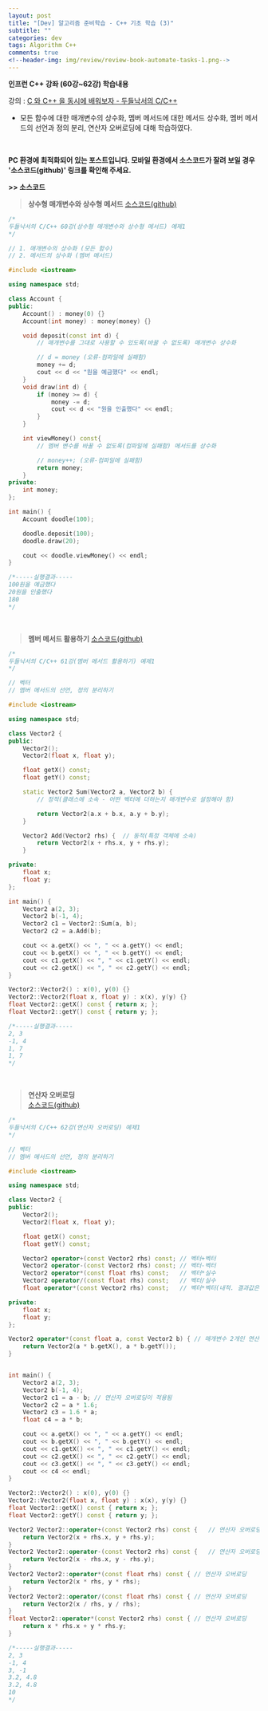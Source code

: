 ```yaml
---  
layout: post  
title: "[Dev] 알고리즘 준비학습 - C++ 기초 학습 (3)"  
subtitle: ""  
categories: dev  
tags: Algorithm C++   
comments: true  
<!--header-img: img/review/review-book-automate-tasks-1.png-->
---
```

**인프런 C++ 강좌 (60강~62강) 학습내용**  

강의 : [C 와 C++ 을 동시에 배워보자 - 두들낙서의 C/C++](https://www.inflearn.com/course/c%EC%96%B8%EC%96%B4-%EB%91%90%EB%93%A4%EB%82%99%EC%84%9C/lecture/2766?tab=curriculum "강의")

- 모든 함수에 대한 매개변수의 상수화, 멤버 메서드에 대한 메서드 상수화, 멤버 메서드의 선언과 정의 분리, 연산자 오버로딩에 대해 학습하였다.
<br>

**PC 환경에 최적화되어 있는 포스트입니다.
모바일 환경에서 소스코드가 잘려 보일 경우 '소스코드(github)' 링크를 확인해 주세요.**

**&gt;&gt; 소스코드**
>**상수형 매개변수와 상수형 메서드**
[소스코드(github)](https://github.com/monologue96/cpp_beginner_practice/blob/master/const_parameter_const_method/ex1.cpp "소스코드(깃허브)")

```c++
/*
두들낙서의 C/C++ 60강(상수형 매개변수와 상수형 메서드) 예제1
*/

// 1. 매개변수의 상수화 (모든 함수)
// 2. 메서드의 상수화 (멤버 메서드)

#include <iostream>

using namespace std;

class Account {
public:
	Account() : money(0) {}
	Account(int money) : money(money) {}

	void deposit(const int d) {
		// 매개변수를 그대로 사용할 수 있도록(바꿀 수 없도록) 매개변수 상수화

		// d = money (오류-컴파일에 실패함)
		money += d;
		cout << d << "원을 예금했다" << endl;
	}
	void draw(int d) {
		if (money >= d) {
			money -= d;
			cout << d << "원을 인출했다" << endl;
		}
	}

	int viewMoney() const{
		// 멤버 변수를 바꿀 수 없도록(컴파일에 실패함) 메서드를 상수화

		// money++;	(오류-컴파일에 실패함)
		return money;
	}
private:
	int money;
};

int main() {
	Account doodle(100);

	doodle.deposit(100);
	doodle.draw(20);

	cout << doodle.viewMoney() << endl;
}

/*-----실행결과-----
100원을 예금했다
20원을 인출했다
180
*/
```
<br>

>**멤버 메서드 활용하기**
[소스코드(github)](https://github.com/monologue96/cpp_beginner_practice/blob/master/member_method_and_operator_overloading/ex1.cpp "소스코드(깃허브)")

```c++
/*
두들낙서의 C/C++ 61강(멤버 메서드 활용하기) 예제1
*/

// 벡터
// 멤버 메서드의 선언, 정의 분리하기

#include <iostream>

using namespace std;

class Vector2 {
public:
	Vector2();
	Vector2(float x, float y);

	float getX() const;
	float getY() const;

	static Vector2 Sum(Vector2 a, Vector2 b) {
		// 정적(클래스에 소속 - 어떤 벡터에 더하는지 매개변수로 설정해야 함)

		return Vector2(a.x + b.x, a.y + b.y);
	}

	Vector2 Add(Vector2 rhs) {	// 동적(특정 객체에 소속)
		return Vector2(x + rhs.x, y + rhs.y);
	}

private:
	float x;
	float y;
};

int main() {
	Vector2 a(2, 3);
	Vector2 b(-1, 4);
	Vector2 c1 = Vector2::Sum(a, b);
	Vector2 c2 = a.Add(b);

	cout << a.getX() << ", " << a.getY() << endl;
	cout << b.getX() << ", " << b.getY() << endl;
	cout << c1.getX() << ", " << c1.getY() << endl;
	cout << c2.getX() << ", " << c2.getY() << endl;
}

Vector2::Vector2() : x(0), y(0) {}
Vector2::Vector2(float x, float y) : x(x), y(y) {}
float Vector2::getX() const { return x; };
float Vector2::getY() const { return y; };

/*-----실행결과-----
2, 3
-1, 4
1, 7
1, 7
*/
```
<br>

>**연산자 오버로딩**  
[소스코드(github)](https://github.com/monologue96/cpp_beginner_practice/blob/master/member_method_and_operator_overloading/ex2.cpp "소스코드(깃허브)")
```c++
/*
두들낙서의 C/C++ 62강(연산자 오버로딩) 예제1
*/

// 벡터
// 멤버 메서드의 선언, 정의 분리하기

#include <iostream>

using namespace std;

class Vector2 {
public:
	Vector2();
	Vector2(float x, float y);

	float getX() const;
	float getY() const;

	Vector2 operator+(const Vector2 rhs) const;	// 벡터+벡터
	Vector2 operator-(const Vector2 rhs) const;	// 벡터-벡터
	Vector2 operator*(const float rhs) const;	// 벡터*실수
	Vector2 operator/(const float rhs) const;	// 벡터/실수
	float operator*(const Vector2 rhs) const;	// 벡터*벡터(내적. 결과값은 실수)

private:
	float x;
	float y;
};

Vector2 operator*(const float a, const Vector2 b) {	// 매개변수 2개인 연산자 오버로딩
	return Vector2(a * b.getX(), a * b.getY());
}


int main() {
	Vector2 a(2, 3);
	Vector2 b(-1, 4);
	Vector2 c1 = a - b;	// 연산자 오버로딩이 적용됨
	Vector2 c2 = a * 1.6;
	Vector2 c3 = 1.6 * a;
	float c4 = a * b;

	cout << a.getX() << ", " << a.getY() << endl;
	cout << b.getX() << ", " << b.getY() << endl;
	cout << c1.getX() << ", " << c1.getY() << endl;
	cout << c2.getX() << ", " << c2.getY() << endl;
	cout << c3.getX() << ", " << c3.getY() << endl;
	cout << c4 << endl;
}

Vector2::Vector2() : x(0), y(0) {}
Vector2::Vector2(float x, float y) : x(x), y(y) {}
float Vector2::getX() const { return x; };
float Vector2::getY() const { return y; };

Vector2 Vector2::operator+(const Vector2 rhs) const {	// 연산자 오버로딩
	return Vector2(x + rhs.x, y + rhs.y);
}
Vector2 Vector2::operator-(const Vector2 rhs) const {	// 연산자 오버로딩
	return Vector2(x - rhs.x, y - rhs.y);
}
Vector2 Vector2::operator*(const float rhs) const {	// 연산자 오버로딩
	return Vector2(x * rhs, y * rhs);
}
Vector2 Vector2::operator/(const float rhs) const {	// 연산자 오버로딩
	return Vector2(x / rhs, y / rhs);
}
float Vector2::operator*(const Vector2 rhs) const {	// 연산자 오버로딩
	return x * rhs.x + y * rhs.y;
}

/*-----실행결과-----
2, 3
-1, 4
3, -1
3.2, 4.8
3.2, 4.8
10
*/
```
